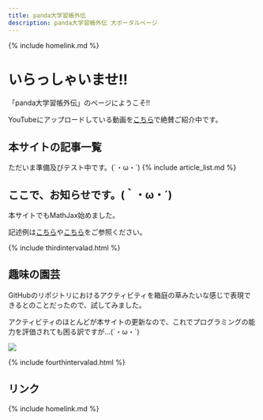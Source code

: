```yaml
---
title: panda大学習帳外伝
description: panda大学習帳外伝 大ポータルページ
---
```

{% include homelink.md %}

# いらっしゃいませ!!
「panda大学習帳外伝」のページにようこそ!!

YouTubeにアップロードしている動画を[こちら](https://sidestory.pandanote.info/youtube.html)で絶賛ご紹介中です。
## 本サイトの記事一覧
ただいま準備及びテスト中です。(´・ω・`) 
{% include article_list.md %}
## ここで、お知らせです。(｀・ω・´)
本サイトでもMathJax始めました。

記述例は[こちら](https://sidestory.pandanote.info/3657bis.html)や[こちら](https://sidestory.pandanote.info/3810bis.html)をご参照ください。

{% include thirdintervalad.html %}

## 趣味の園芸
GitHubのリポジトリにおけるアクティビティを箱庭の草みたいな感じで表現できるとのことだったので、試してみました。

アクティビティのほとんどが本サイトの更新なので、これでプログラミングの能力を評価されても困る訳ですが…(´・ω・`)

<img src="https://grass-graph.moshimo.works/images/pandanote-info.png">

{% include fourthintervalad.html %}

## リンク
{% include homelink.md %}
